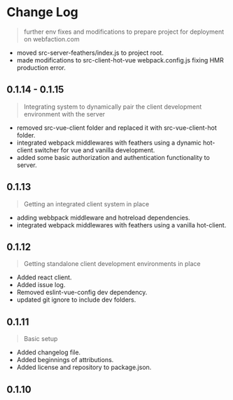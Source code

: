 # Change Log

> further env fixes and modifications to prepare project for deployment on webfaction.com

* moved src-server-feathers/index.js to project root.
* made modifications to src-client-hot-vue webpack.config.js fixing HMR production error.

## 0.1.14 - 0.1.15

> Integrating system to dynamically pair the client development environment with the server

* removed src-vue-client folder and replaced it with src-vue-client-hot folder.
* integrated webpack middlewares with feathers using a dynamic hot-client switcher for vue and vanilla development.
* added some basic authorization and authentication functionality to server.

## 0.1.13

> Getting an integrated client system in place

* adding webbpack middleware and hotreload dependencies.
* integrated webpack middlewares with feathers using a vanilla hot-client.

## 0.1.12

> Getting standalone client development environments in place

* Added react client.
* Added issue log.
* Removed eslint-vue-config dev dependency.
* updated git ignore to include dev folders.

## 0.1.11

> Basic setup

* Added changelog file.
* Added beginnings of attributions.
* Added license and repository to package.json.

## 0.1.10
